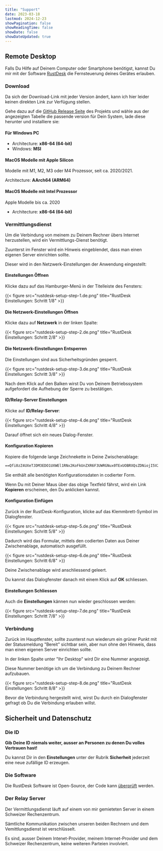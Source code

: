 ```yaml
---
title: "Support"
date: 2023-03-18
lastmod: 2024-12-23
showPagination: false
showReadingTime: false
showDate: false
showDateUpdated: true
---
```


## Remote Desktop

Falls Du Hilfe auf Deinem Computer oder Smartphone benötigst, kannst Du mir mit
der Software [RustDesk](https://rustdesk.com/) die Fernsteuerung deines Gerätes
erlauben.

### Download

Da sich der Download-Link mit jeder Version ändert, kann ich hier leider keinen
direkten Link zur Verfügung stellen.

Gehe dazu auf die
[GitHub Release Seite](https://github.com/rustdesk/rustdesk/releases/latest) des
Projekts und wähle aus der angezeigten Tabelle die passende version für Dein
System, lade diese herunter und installiere sie:

#### Für Windows PC

- Architecture: **x86-64 (64-bit)**
- Windows: **MSI**

#### MacOS Modelle mit Apple Silicon

Modelle mit M1, M2, M3 oder M4 Prozessor, seit ca. 2020/2021.

Architecture: **AArch64 (ARM64)**

#### MacOS Modelle mit Intel Prozessor

Apple Modelle bis ca. 2020

- Architecture: **x86-64 (64-bit)**

### Vermittlungsdienst

Um die Verbindung von meinem zu Deinem Rechner übers Internet herzustellen, wird
ein Vermittlungs-Dienst benötigt.

Zuunterst im Fenster wird ein Hinweis eingeblendet, dass man einen eigenen
Server einrichten sollte.

Dieser wird in den Netzwerk-Einstellungen der Anwendung eingestellt:

#### Einstellungen Öffnen

Klicke dazu auf das Hamburger-Menü in der Titelleiste des Fensters:

{{< figure src="rustdesk-setup-step-1.de.png" title="RustDesk Einstellungen: Schritt 1/8" >}}

#### Die Netzwerk-Einstellungen Öffnen

Klicke dazu auf **Netzwerk** in der linken Spalte:

{{< figure src="rustdesk-setup-step-2.de.png" title="RustDesk Einstellungen: Schritt 2/8" >}}

#### Die Netzwerk-Einstellungen Entsperren

Die Einstellungen sind aus Sicherheitsgründen gesperrt.

{{< figure src="rustdesk-setup-step-3.de.png" title="RustDesk Einstellungen: Schritt 3/8" >}}

Nach dem Klick auf den Balken wirst Du von Deinem Betriebssystem aufgefordert
die Aufhebung der Sperre zu bestätigen.

#### ID/Relay-Server Einstellungen

Klicke auf **ID/Relay-Server**:

{{< figure src="rustdesk-setup-step-4.de.png" title="RustDesk Einstellungen: Schritt 4/8" >}}

Darauf öffnet sich ein neues Dialog-Fenster.

#### Konfiguration Kopieren

Kopiere die folgende lange Zeichnekette in Deine Zwischenablage:

```txt
==Qfi0zZ4UXeTJDM3EDO1UXWEl1RNx2KoFkUnZXR6F3UWRGNux0TExUOBRXQsZDNiojI5V2aiwiIiojIpBXYiwiIiojI5FGblJnIsICaj5iZs92dulWYsFmLzRmciojI0N3boJye
```

Sie enthält alle benötigten Konfigurationsdaten in codierter Form.

Wenn Du mit Deiner Maus über das obige Textfeld fährst, wird ein Link
**Kopieren** erscheinen, den Du anklicken kannst.

#### Konfiguration Einfügen

Zurück in der RustDesk-Konfiguration, klicke auf das Klemmbrett-Symbol im
Dialogfenster.

{{< figure src="rustdesk-setup-step-5.de.png" title="RustDesk Einstellungen: Schritt 5/8" >}}

Dadurch wird das Formular, mittels den codierten Daten aus Deiner Zwischenablage,
automatisch ausgefüllt.

{{< figure src="rustdesk-setup-step-6.de.png" title="RustDesk Einstellungen: Schritt 6/8" >}}

Deine Zwischenablage wird anschliessend geleert.

Du kannst das Dialogfenster danach mit einem Klick auf **OK** schliessen.

#### Einstellungen Schliessen

Auch die **Einstellungen** kännen nun wieder geschlossen werden:

{{< figure src="rustdesk-setup-step-7.de.png" title="RustDesk Einstellungen: Schritt 7/8" >}}

### Verbindung

Zurück im Hauptfenster, sollte zuunterst nun wiederum ein grüner Punkt mit der
Statusmeldung "Bereit" sichtbar sein, aber nun ohne den Hinweis, dass man einen
eigenen Server einrichten sollte.

In der linken Spalte unter "Ihr Desktop" wird Dir eine Nummer angezeigt.

Diese Nummer benötige ich um die Verbindung zu Deinem Rechner aufzubauen.

{{< figure src="rustdesk-setup-step-8.de.png" title="RustDesk Einstellungen: Schritt 8/8" >}}

Bevor die Verbindung hergestellt wird, wirst Du durch ein Dialogfenster gefragt
ob Du die Verbindung erlauben willst.

## Sicherheit und Datenschutz

### Die ID

**Gib Deine ID niemals weiter, ausser an Personen zu denen Du volles Vertrauen hast!**

Du kannst Dir in den **Einstellungen** unter der Rubrik **Sicherheit** jederzeit
eine neue zufällige ID erzeugen.

### Die Software

Die RustDesk Software ist Open-Source, der Code kann
[überprüft](https://github.com/rustdesk/rustdesk) werden.

### Der Relay Server

Der Vermittlungsdienst läuft auf einem von mir gemieteten Server in einem
Schweizer Rechenzentrum.

Sämtliche Kommunikation zwischen unseren beiden Rechnern und dem
Vemittlungsdienst ist verschlüsselt.

Es sind, ausser Deinem Intenet-Provider, meinem Internet-Provider und dem
Schweizer Rechenzentrum, keine weiteren Parteien involviert.
